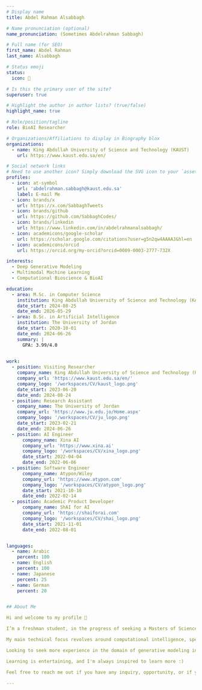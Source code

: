 ```yaml
---
# Display name
title: Abdel Rahman Alsabbagh

# Name pronunciation (optional)
name_pronunciation: (Sometimes Abdelrahman Sabbagh)

# Full name (for SEO)
first_name: Abdel Rahman
last_name: Alsabbagh

# Status emoji
status:
  icon: 🧬

# Is this the primary user of the site?
superuser: true

# Highlight the author in author lists? (true/false)
highlight_name: true

# Role/position/tagline
role: BioAI Researcher

# Organizations/Affiliations to display in Biography blox
organizations:
  - name: King Abdullah University of Science and Technology (KAUST)
    url: https://www.kaust.edu.sa/en/

# Social network links
# Need to use another icon? Simply download the SVG icon to your `assets/media/icons/` folder.
profiles:
  - icon: at-symbol
    url: 'abdelrahman.sabbagh@kaust.edu.sa'
    label: E-mail Me
  - icon: brands/x
    url: https://x.com/SabbaghTweets
  - icon: brands/github
    url: https://github.com/SabbaghCodes/
  - icon: brands/linkedin
    url: https://www.linkedin.com/in/abdelrahmanalsabbagh/
  - icon: academicons/google-scholar
    url: https://scholar.google.com/citations?user=g5n2qw4AAAAJ&hl=en
  - icon: academicons/orcid
    url: https://orcid.org/my-orcid?orcid=0009-0003-2777-732X

interests:
  - Deep Generative Modeling
  - Multimodal Machine Learning
  - Computational Bioscience & BioAI

education:
  - area: M.Sc. in Computer Science
    institution: King Abdullah University of Science and Technology (KAUST)
    date_start: 2024-08-25
    date_end: 2026-05-29
  - area: B.Sc. in Artificial Intelligence
    institution: The University of Jordan
    date_start: 2020-10-01
    date_end: 2024-06-26
    summary: |
      GPA: 3.99/4.0

  
work:
  - position: Visiting Researcher
    company_name: King Abdullah University of Science and Technology (KAUST)
    company_url: 'https://www.kaust.edu.sa/en/'
    company_logo: '/workspaces/CV/kaust_logo.png'
    date_start: 2023-06-20
    date_end: 2024-08-24
  - position: Research Assistant
    company_name: The University of Jordan
    company_url: 'https://www.ju.edu.jo/Home.aspx'
    company_logo: '/workspaces/CV/ju_logo.png'
    date_start: 2023-02-21
    date_end: 2024-06-26
  - position: AI Engineer
      company_name: Xina AI
      company_url: 'https://www.xina.ai'
      company_logo: '/workspaces/CV/xina_logo.png'
      date_start: 2022-04-04
      date_end: 2022-06-06
  - position: Software Engineer
      company_name: Atypon/Wiley
      company_url: 'https://www.atypon.com'
      company_logo: '/workspaces/CV/atypon_logo.png'
      date_start: 2021-10-10
      date_end: 2022-02-14
  - position: Academic Product Developer
      company_name: ShAI for AI
      company_url: 'https://shaiforai.com'
      company_logo: '/workspaces/CV/shai_logo.png'
      date_start: 2021-11-01
      date_end: 2022-08-01


languages:
  - name: Arabic
    percent: 100
  - name: English
    percent: 100
  - name: Japanese
    percent: 25
  - name: German
    percent: 20  


## About Me

Hi and welcome to my profile 👋

I’m a freshman student, in the progress of seeking a Masters of Science (M.Sc.) degree in Computer Science at the King Abdullah University of Science and Technology (KAUST).

My main technical focus revolves around computational intelligence, specifically multimodal generative modeling. Familiar with software engineering methodologies surrounding Machine Learning. Currently employing my knowledge to pursue a career in research in the fields of both bioinformatics and computational medical imaging. 

Looking to seek more experience in the domain of generative modeling in the biomedical fields, utilize my problem-solving skills in useful applications, and expand my horizons to new increasingly hot topics in AI through research and development. 

Learning is entertaining, and I'm always inspired to learn more :)

Feel free to reach me out if you have any inquiry, opportunity, or if you would just like to have an enlightening chat!

---
```

